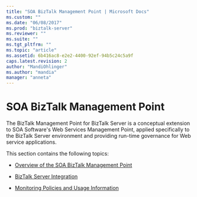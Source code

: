 ```yaml
---
title: "SOA BizTalk Management Point | Microsoft Docs"
ms.custom: ""
ms.date: "06/08/2017"
ms.prod: "biztalk-server"
ms.reviewer: ""
ms.suite: ""
ms.tgt_pltfrm: ""
ms.topic: "article"
ms.assetid: 6b416ac8-e2e2-4400-92ef-94b5c24c5a9f
caps.latest.revision: 2
author: "MandiOhlinger"
ms.author: "mandia"
manager: "anneta"
---
```

# SOA BizTalk Management Point
The BizTalk Management Point for BizTalk Server is a conceptual extension to SOA Software's Web Services Management Point, applied specifically to the BizTalk Server environment and providing run-time governance for Web service applications.  
  
 This section contains the following topics:  
  
-   [Overview of the SOA BizTalk Management Point](../esb-toolkit/overview-of-the-soa-biztalk-management-point.md)  
  
-   [BizTalk Server Integration](../esb-toolkit/biztalk-server-integration1.md)  
  
-   [Monitoring Policies and Usage Information](../esb-toolkit/monitoring-policies-and-usage-information.md)